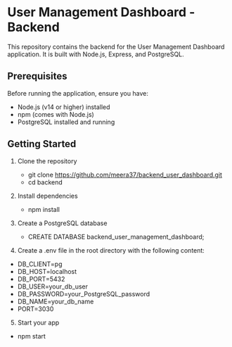 # User Management Dashboard - Backend

This repository contains the backend for the User Management Dashboard application. It is built with Node.js, Express, and PostgreSQL.

## Prerequisites

Before running the application, ensure you have:

- Node.js (v14 or higher) installed
- npm (comes with Node.js)
- PostgreSQL installed and running

## Getting Started

1. Clone the repository
   - git clone https://github.com/meera37/backend_user_dashboard.git
   - cd backend

2. Install dependencies

   - npm install

3. Create a PostgreSQL database
   - CREATE DATABASE backend_user_management_dashboard;

4. Create a .env file in the root directory with the following content:
 - DB_CLIENT=pg
 - DB_HOST=localhost
 - DB_PORT=5432
 - DB_USER=your_db_user
 - DB_PASSWORD=your_PostgreSQL_password
 - DB_NAME=your_db_name
 - PORT=3030

5. Start your app

 - npm start

